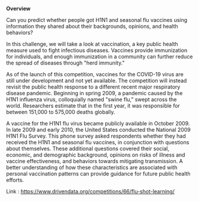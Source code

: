 **Overview**


Can you predict whether people got H1N1 and seasonal flu vaccines using information they shared about their backgrounds, opinions, and health behaviors?

In this challenge, we will take a look at vaccination, a key public health measure used to fight infectious diseases. Vaccines provide immunization for individuals, and enough immunization in a community can further reduce the spread of diseases through "herd immunity."

As of the launch of this competition, vaccines for the COVID-19 virus are still under development and not yet available. The competition will instead revisit the public health response to a different recent major respiratory disease pandemic. Beginning in spring 2009, a pandemic caused by the H1N1 influenza virus, colloquially named "swine flu," swept across the world. Researchers estimate that in the first year, it was responsible for between 151,000 to 575,000 deaths globally.

A vaccine for the H1N1 flu virus became publicly available in October 2009. In late 2009 and early 2010, the United States conducted the National 2009 H1N1 Flu Survey. This phone survey asked respondents whether they had received the H1N1 and seasonal flu vaccines, in conjunction with questions about themselves. These additional questions covered their social, economic, and demographic background, opinions on risks of illness and vaccine effectiveness, and behaviors towards mitigating transmission. A better understanding of how these characteristics are associated with personal vaccination patterns can provide guidance for future public health efforts.

Link : https://www.drivendata.org/competitions/66/flu-shot-learning/
